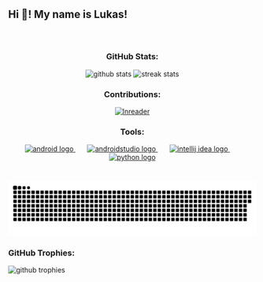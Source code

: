 <h2 align="left">Hi 👋! My name is Lukas!</h2>

###

<br clear="both">

<h3 align="center">GitHub Stats:</h3>
<div align="center">
    <img src="https://github-readme-stats.vercel.app/api?username=Batorian&show_icons=true&theme=radical" height="150" alt="github stats" />
    <img src="https://streak-stats.demolab.com?user=Batorian&theme=dracula" height="150" alt="streak stats" />
</div>

###

<div align="center">
    <h3>Contributions:</h3>
    <a href="https://github.com/LNReader/lnreader">
        <img src="https://lnreader.github.io/ico.png" height="50" alt="lnreader" />
    </a>
    <h3>Tools:</h3>
    <a href="https://www.android.com/">
        <img src="https://cdn.simpleicons.org/android/3DDC84" height="50" alt="android logo" />
    </a>
    <span style="width: 20px; display: inline-block;"></span> <!-- Platzhalter -->
    <a href="https://developer.android.com/studio">
        <img src="https://cdn.simpleicons.org/androidstudio/3DDC84" height="50" alt="androidstudio logo" />
    </a>
    <img width="20" />
    <a href="https://www.jetbrains.com/idea/">
        <img src="https://upload.wikimedia.org/wikipedia/commons/thumb/9/9c/IntelliJ_IDEA_Icon.svg/800px-IntelliJ_IDEA_Icon.svg.png" height="50" alt="intellij idea logo" />
    </a>
    <img width="20" />
    <a href="https://www.python.org/">
        <img src="https://skillicons.dev/icons?i=py" height="50" alt="python logo" />
    </a>
</div>

###

<br clear="both">

<img src="https://raw.githubusercontent.com/Batorian/Batorian/output/github-contribution-grid-snake.svg" alt="Snake animation" />

###

<h3>GitHub Trophies:</h3>
<img src="https://github-profile-trophy.vercel.app/?username=Batorian&theme=onedark" alt="github trophies" />
